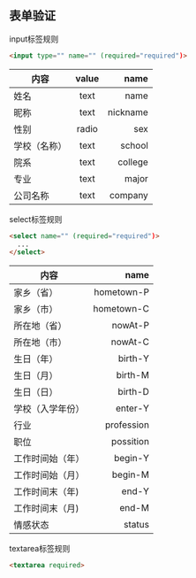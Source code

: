 ﻿## 表单验证
input标签规则
```html
<input type="" name="" (required="required")>
```
| 内容            | value           | name     |
| ----------------|:---------------:| --------:|
| 姓名            | text            | name     |
| 昵称            | text            | nickname |
| 性别            | radio           | sex      |
| 学校（名称）    | text            | school   |
| 院系            | text            | college  |
| 专业            | text            | major    |  
| 公司名称        | text            | company  |

select标签规则
```html
<select name="" (required="required")>
  ...
</select>
```
| 内容            | name        |
| ----------------| -----------:|
| 家乡（省）      | hometown-P  |
| 家乡（市）      | hometown-C  |
| 所在地（省）    | nowAt-P     |
| 所在地（市）    | nowAt-C     |
| 生日（年）      | birth-Y     |
| 生日（月）      | birth-M     |
| 生日（日）      | birth-D     |
| 学校（入学年份）| enter-Y     |
| 行业            | profession  |
| 职位            | possition   |
| 工作时间始（年）| begin-Y     |
| 工作时间始（月）| begin-M     |
| 工作时间末（年) | end-Y       |
| 工作时间末（月) | end-M       |
| 情感状态        | status      |

textarea标签规则
```html
<textarea required>
```